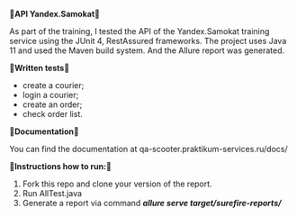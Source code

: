 🚀**API Yandex.Samokat**🚀

As part of the training, I tested the API of the Yandex.Samokat training service using the JUnit 4, RestAssured frameworks.
The project uses Java 11 and used the Maven build system. And the Allure report was generated.
 
📝**Written tests**📝
- create a courier;
- login a courier;
- create an order;
- check order list. 

📁**Documentation**📁 

You can find the documentation at qa-scooter.praktikum-services.ru/docs/

🔖**Instructions how to run:**🔖

1. Fork this repo and clone your version of the report. 
2. Run AllTest.java
3. Generate a report via command 
***allure serve target/surefire-reports/***
